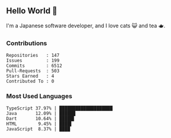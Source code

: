 ## Hello World 👋

I'm a Japanese software developer, and I love cats 😺 and tea 🫖.

### Contributions

    Repositories   : 147
    Issues         : 199
    Commits        : 6512
    Pull-Requests  : 503
    Stars Earned   : 4
    Contributed To : 0

### Most Used Languages

    TypeScript 37.97% | ████████████████████
    Java       12.09% | ██████
    Dart       10.64% | █████▌
    HTML        9.45% | ████▌
    JavaScript  8.37% | ████
